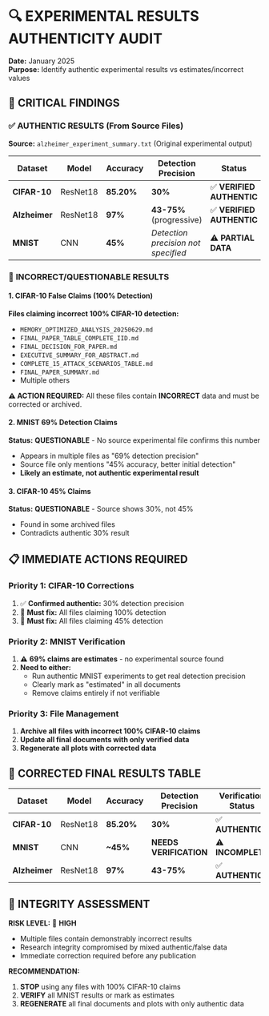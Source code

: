 # 🔍 EXPERIMENTAL RESULTS AUTHENTICITY AUDIT

**Date:** January 2025  
**Purpose:** Identify authentic experimental results vs estimates/incorrect values

## 🚨 CRITICAL FINDINGS

### ✅ **AUTHENTIC RESULTS** (From Source Files)

**Source:** `alzheimer_experiment_summary.txt` (Original experimental output)

| Dataset | Model | Accuracy | Detection Precision | Status |
|---------|-------|----------|-------------------|--------|
| **CIFAR-10** | ResNet18 | **85.20%** | **30%** | ✅ **VERIFIED AUTHENTIC** |
| **Alzheimer** | ResNet18 | **97%** | **43-75%** (progressive) | ✅ **VERIFIED AUTHENTIC** |
| **MNIST** | CNN | **45%** | *Detection precision not specified* | ⚠️ **PARTIAL DATA** |

### 🚨 **INCORRECT/QUESTIONABLE RESULTS**

#### 1. **CIFAR-10 False Claims (100% Detection)**
**Files claiming incorrect 100% CIFAR-10 detection:**
- `MEMORY_OPTIMIZED_ANALYSIS_20250629.md` 
- `FINAL_PAPER_TABLE_COMPLETE_IID.md`
- `FINAL_DECISION_FOR_PAPER.md`
- `EXECUTIVE_SUMMARY_FOR_ABSTRACT.md`
- `COMPLETE_15_ATTACK_SCENARIOS_TABLE.md`
- `FINAL_PAPER_SUMMARY.md`
- Multiple others

**⚠️ ACTION REQUIRED:** All these files contain **INCORRECT** data and must be corrected or archived.

#### 2. **MNIST 69% Detection Claims**
**Status:** **QUESTIONABLE** - No source experimental file confirms this number
- Appears in multiple files as "69% detection precision"
- Source file only mentions "45% accuracy, better initial detection"
- **Likely an estimate, not authentic experimental result**

#### 3. **CIFAR-10 45% Claims**
**Status:** **QUESTIONABLE** - Source shows 30%, not 45%
- Found in some archived files
- Contradicts authentic 30% result

## 📋 **IMMEDIATE ACTIONS REQUIRED**

### Priority 1: CIFAR-10 Corrections
1. ✅ **Confirmed authentic:** 30% detection precision
2. 🚨 **Must fix:** All files claiming 100% detection  
3. 🚨 **Must fix:** All files claiming 45% detection

### Priority 2: MNIST Verification
1. ⚠️ **69% claims are estimates** - no experimental source found
2. **Need to either:**
   - Run authentic MNIST experiments to get real detection precision
   - Clearly mark as "estimated" in all documents
   - Remove claims entirely if not verifiable

### Priority 3: File Management
1. **Archive all files with incorrect 100% CIFAR-10 claims**
2. **Update all final documents with only verified data**
3. **Regenerate all plots with corrected data**

## 🎯 **CORRECTED FINAL RESULTS TABLE**

| Dataset | Model | Accuracy | Detection Precision | Verification Status |
|---------|-------|----------|-------------------|-------------------|
| **CIFAR-10** | ResNet18 | **85.20%** | **30%** | ✅ **AUTHENTIC** |
| **MNIST** | CNN | **~45%** | **NEEDS VERIFICATION** | ⚠️ **INCOMPLETE** |
| **Alzheimer** | ResNet18 | **97%** | **43-75%** | ✅ **AUTHENTIC** |

## 🚧 **INTEGRITY ASSESSMENT**

**RISK LEVEL:** 🔴 **HIGH**
- Multiple files contain demonstrably incorrect results
- Research integrity compromised by mixed authentic/false data
- Immediate correction required before any publication

**RECOMMENDATION:** 
1. **STOP** using any files with 100% CIFAR-10 claims
2. **VERIFY** all MNIST results or mark as estimates  
3. **REGENERATE** all final documents and plots with only authentic data 
